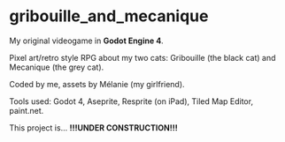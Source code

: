 # gribouille_and_mecanique

My original videogame in **Godot Engine 4**.

Pixel art/retro style RPG about my two cats: Gribouille (the black cat) and Mecanique (the grey cat).

Coded by me, assets by Mélanie (my girlfriend).

Tools used: Godot 4, Aseprite, Resprite (on iPad), Tiled Map Editor, paint.net.

This project is... **!!!UNDER CONSTRUCTION!!!**
